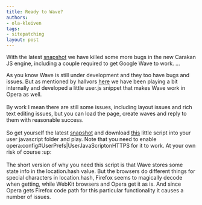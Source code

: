 ```yaml
---
title: Ready to Wave?
authors:
- ola-kleiven
tags:
- sitepatching
layout: post
---
```

<p>With the latest <a href="http://my.opera.com/desktopteam/blog/2010/02/05/skin-fixes-unite-and-then-some" rel="nofollow" target="_blank">snapshot</a> we have killed some more bugs in the new Carakan JS engine, including a couple required to get Google Wave to work. ... </p><!--more-->As you know Wave is still under development and they too have bugs and issues. But as mentioned by hallvors <a href="http://my.opera.com/community/forums/findpost.pl?id=3621811" target="_blank">here</a> we have been playing a bit internally and developed a little user.js snippet that makes Wave work in Opera as well.<br/><br/>By work I mean there are still some issues, including layout issues and rich text editing issues, but you can load the page, create waves and reply to them with reasonable success.<br/><br/>So get yourself the latest <a href="http://my.opera.com/desktopteam/blog/2010/02/05/skin-fixes-unite-and-then-some" target="_blank">snapshot</a> and download <a href="http://files.myopera.com/olak/files/gwave.js" target="_blank">this</a> little script into your user javascript folder and play. Note that you need to enable opera:config#UserPrefs|UserJavaScriptonHTTPS for it to work. At your own risk of course :up: <br/><br/>The short version of why you need this script is that Wave stores some state info in the location.hash value. But the browsers do different things for special characters in location.hash, Firefox seems to magically decode when getting, while WebKit browsers and Opera get it as is. And since Opera gets Firefox code path for this particular functionality it causes a number of issues.

